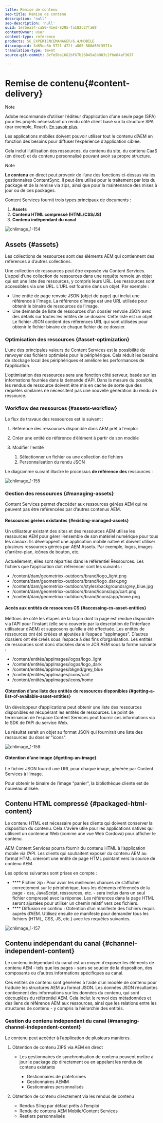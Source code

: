 ```yaml
---
title: Remise de contenu
seo-title: Remise de contenu
description: 'null'
seo-description: 'null'
uuid: 1e7bea34-ca50-41ed-8295-fa182c27fa69
contentOwner: User
content-type: reference
products: SG_EXPERIENCEMANAGER/6.4/MOBILE
discoiquuid: 3d65cc6b-5721-472f-a805-588d50f3571b
translation-type: tm+mt
source-git-commit: 8cfe5ba1682bf67b26845a8b083c2fbe84af3637

---
```



# Remise de contenu{#content-delivery}

>[!NOTE]
>
>Adobe recommande d’utiliser l’éditeur d’application d’une seule page (SPA) pour les projets nécessitant un rendu côté client basé sur la structure SPA (par exemple, React). [En savoir plus](/help/sites-developing/spa-overview.md).

Les applications mobiles doivent pouvoir utiliser tout le contenu d’AEM en fonction des besoins pour diffuser l’expérience d’application ciblée.

Cela inclut l’utilisation des ressources, du contenu du site, du contenu CaaS (en direct) et du contenu personnalisé pouvant avoir sa propre structure.

>[!NOTE]
>
>**Le contenu** en direct peut provenir de l’une des fonctions ci-dessus via les gestionnaires ContentSync. Il peut être utilisé pour le traitement par lots du package et de la remise via zips, ainsi que pour la maintenance des mises à jour ou de ces packages.

Content Services fournit trois types principaux de documents :

1. **Assets**
1. **Contenu HTML compressé (HTML/CSS/JS)**
1. **Contenu indépendant du canal**

![chlimage_1-154](assets/chlimage_1-154.png)

## Assets {#assets}

Les collections de ressources sont des éléments AEM qui contiennent des références à d’autres collections.

Une collection de ressources peut être exposée via Content Services. L’appel d’une collection de ressources dans une requête renvoie un objet qui est une liste des ressources, y compris leurs URL. Les ressources sont accessibles via une URL. L’URL est fournie dans un objet. Par exemple :

* Une entité de page renvoie JSON (objet de page) qui inclut une référence à l’image. La référence d’image est une URL utilisée pour obtenir le binaire de ressources de l’image.
* Une demande de liste de ressources d’un dossier renvoie JSON avec des détails sur toutes les entités de ce dossier. Cette liste est un objet. Le fichier JSON contient des références URL qui sont utilisées pour obtenir le fichier binaire de chaque fichier de ce dossier.

### Optimisation des ressources {#asset-optimization}

L’une des principales valeurs de Content Services est la possibilité de renvoyer des fichiers optimisés pour le périphérique. Cela réduit les besoins de stockage local des périphériques et améliore les performances de l’application.

L’optimisation des ressources sera une fonction côté serveur, basée sur les informations fournies dans la demande d’API. Dans la mesure du possible, les rendus de ressource doivent être mis en cache de sorte que des requêtes similaires ne nécessitent pas une nouvelle génération du rendu de ressource.

### Workflow des ressources {#assets-workflow}

Le flux de travaux des ressources est le suivant :

1. Référence des ressources disponible dans AEM prêt à l’emploi
1. Créer une entité de référence d’élément à partir de son modèle
1. Modifier l&#39;entité

   1. Sélectionner un fichier ou une collection de fichiers
   1. Personnalisation du rendu JSON

Le diagramme suivant illustre le processus **de référence des** ressources :

![chlimage_1-155](assets/chlimage_1-155.png)

### Gestion des ressources {#managing-assets}

Content Services permet d’accéder aux ressources gérées AEM qui ne peuvent pas être référencées par d’autres contenus AEM.

#### Ressources gérées existantes {#existing-managed-assets}

Un utilisateur existant des sites et des ressources AEM utilise les ressources AEM pour gérer l’ensemble de son matériel numérique pour tous les canaux. Ils développent une application mobile native et doivent utiliser plusieurs ressources gérées par AEM Assets. Par exemple, logos, images d’arrière-plan, icônes de bouton, etc.

Actuellement, elles sont réparties dans le référentiel Ressources. Les fichiers que l’application doit référencer sont les suivants :

* /content/dam/geometrixx-outdoors/brand/logo_light.png
* /content/dam/geometrixx-outdoors/brand/logo_dark.png
* /content/dam/geometrixx-outdoors/styles/backgrounds/grey_blue.jpg
* /content/dam/geometrixx-outdoors/brand/icons/app/cart.png
* /content/dam/geometrixx-outdoors/brand/icons/app/home.png

#### Accès aux entités de ressources CS {#accessing-cs-asset-entities}

Mettons de côté les étapes de la façon dont la page est rendue disponible via l’API pour l’instant (elle sera couverte par la description de l’interface utilisateur d’AEM) et supposons qu’elle a été effectuée. Les entités de ressources ont été créées et ajoutées à l’espace &quot;appImages&quot;. D’autres dossiers ont été créés sous l’espace à des fins d’organisation. Les entités de ressources sont donc stockées dans le JCR AEM sous la forme suivante :

* /content/entités/appImages/logos/logo_light
* /content/entités/appImages/logos/logo_dark
* /content/entités/appImages/bkgnd/grey_blue
* /content/entités/appImages/icons/cart
* /content/entités/appImages/icons/home

#### Obtention d’une liste des entités de ressources disponibles {#getting-a-list-of-available-asset-entities}

Un développeur d’applications peut obtenir une liste des ressources disponibles en récupérant les entités de ressources. Le point de terminaison de l’espace Content Services peut fournir ces informations via le SDK de l’API du service Web.

Le résultat serait un objet au format JSON qui fournirait une liste des ressources du dossier &quot;icons&quot;.

![chlimage_1-156](assets/chlimage_1-156.png)

#### Obtention d’une image {#getting-an-image}

Le fichier JSON fournit une URL pour chaque image, générée par Content Services à l’image.

Pour obtenir le binaire de l’image &quot;panier&quot;, la bibliothèque cliente est de nouveau utilisée.

## Contenu HTML compressé {#packaged-html-content}

Le contenu HTML est nécessaire pour les clients qui doivent conserver la disposition du contenu. Cela s&#39;avère utile pour les applications natives qui utilisent un conteneur Web (comme une vue Web Cordova) pour afficher le contenu.

AEM Content Services pourra fournir du contenu HTML à l’application mobile via l’API. Les clients qui souhaitent exposer du contenu AEM au format HTML créeront une entité de page HTML pointant vers la source de contenu AEM.

Les options suivantes sont prises en compte :

* **** Fichier zip : Pour avoir les meilleures chances de s’afficher correctement sur le périphérique, tous les éléments référencés de la page - css, JavaScript, ressources, etc. - sera inclus dans un seul fichier compressé avec la réponse. Les références dans la page HTML seront ajustées pour utiliser un chemin relatif vers ces fichiers.
* **** Diffusion en continu : Obtention d’un manifeste des fichiers requis auprès d’AEM. Utilisez ensuite ce manifeste pour demander tous les fichiers (HTML, CSS, JS, etc.) avec les requêtes suivantes.

![chlimage_1-157](assets/chlimage_1-157.png)

## Contenu indépendant du canal {#channel-independent-content}

Le contenu indépendant du canal est un moyen d’exposer les éléments de contenu AEM - tels que les pages - sans se soucier de la disposition, des composants ou d’autres informations spécifiques au canal.

Ces entités de contenu sont générées à l’aide d’un modèle de contenu pour traduire les structures AEM au format JSON. Les données JSON résultantes contiennent des informations sur les données du contenu, qui sont découplées du référentiel AEM. Cela inclut le renvoi des métadonnées et des liens de référence AEM aux ressources, ainsi que les relations entre les structures de contenu - y compris la hiérarchie des entités.

### Gestion du contenu indépendant du canal {#managing-channel-independent-content}

Le contenu peut accéder à l’application de plusieurs manières.

1. Obtention de contenu ZIPS via AEM en direct

   * Les gestionnaires de synchronisation de contenu peuvent mettre à jour le package zip directement ou en appelant les rendus de contenu existants

      * Gestionnaires de plateformes
      * Gestionnaires AEMM
      * Gestionnaires personnalisés

1. Obtention de contenu directement via les rendus de contenu

   * Rendus Sling par défaut prêts à l’emploi
   * Rendu de contenu AEM Mobile/Content Services
   * Restiers personnalisés

